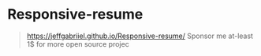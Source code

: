 # Responsive-resume
>https://jeffgabriiel.github.io/Responsive-resume/
> Sponsor me at-least 1$ for more open source projec
